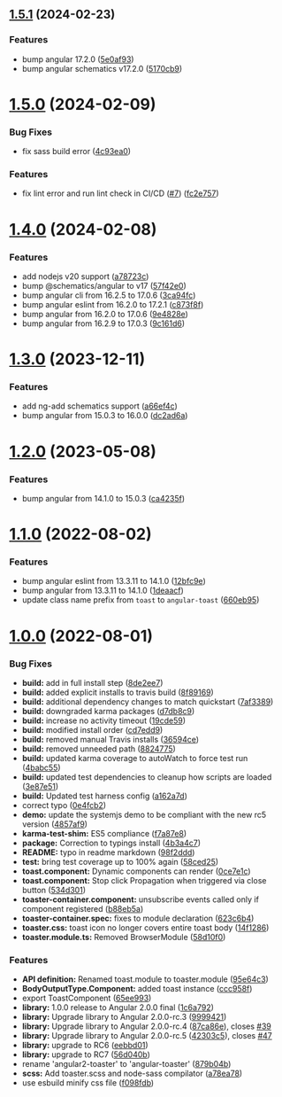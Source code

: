 ## [1.5.1](https://github.com/damingerdai/angular-toaster/compare/v1.5.0...v1.5.1) (2024-02-23)


### Features

* bump angular 17.2.0 ([5e0af93](https://github.com/damingerdai/angular-toaster/commit/5e0af93d480abd4a409c7607eb9c4754cacf0d00))
* bump angular schematics v17.2.0 ([5170cb9](https://github.com/damingerdai/angular-toaster/commit/5170cb9d375566c4b2fd9a06df19b58dca174934))



# [1.5.0](https://github.com/damingerdai/angular-toaster/compare/v1.4.0...v1.5.0) (2024-02-09)


### Bug Fixes

* fix sass build error ([4c93ea0](https://github.com/damingerdai/angular-toaster/commit/4c93ea01c058a3ede27db0dc4a299d0491662283))


### Features

* fix lint error and run lint check in CI/CD ([#7](https://github.com/damingerdai/angular-toaster/issues/7)) ([fc2e757](https://github.com/damingerdai/angular-toaster/commit/fc2e7576fb6737a0bad163becd0f6cf13afe5e55))



# [1.4.0](https://github.com/damingerdai/angular-toaster/compare/v1.3.0...v1.4.0) (2024-02-08)


### Features

* add nodejs v20 support ([a78723c](https://github.com/damingerdai/angular-toaster/commit/a78723c9f82446da87f7944ee05326368c0b37f3))
* bump @schematics/angular to v17 ([57f42e0](https://github.com/damingerdai/angular-toaster/commit/57f42e0fa52af17ee7a99c29e08dec3736befb53))
* bump angular cli from 16.2.5 to 17.0.6 ([3ca94fc](https://github.com/damingerdai/angular-toaster/commit/3ca94fcba35d7a2417053bf4716712bb8b3e790a))
* bump angular eslint from 16.2.0 to 17.2.1 ([c873f8f](https://github.com/damingerdai/angular-toaster/commit/c873f8fb3653dc627718d7b04cf7c57fe16da599))
* bump angular from 16.2.0 to 17.0.6 ([9e4828e](https://github.com/damingerdai/angular-toaster/commit/9e4828eced785199985909c95c6e85f05200c88e))
* bump angular from 16.2.9 to 17.0.3 ([9c161d6](https://github.com/damingerdai/angular-toaster/commit/9c161d6ac77fcc0eb954ae585699029b1912f8ee))



# [1.3.0](https://github.com/damingerdai/angular-toaster/compare/v1.2.0...v1.3.0) (2023-12-11)


### Features

* add ng-add schematics support ([a66ef4c](https://github.com/damingerdai/angular-toaster/commit/a66ef4cf07b70fbf64a5469922515ab9d6b21a2a))
* bump angular from 15.0.3 to 16.0.0 ([dc2ad6a](https://github.com/damingerdai/angular-toaster/commit/dc2ad6ac44ea4d417098e9875ec5fd8b497c48bc))



# [1.2.0](https://github.com/damingerdai/angular-toaster/compare/v1.1.0...v1.2.0) (2023-05-08)


### Features

* bump angular from 14.1.0 to 15.0.3 ([ca4235f](https://github.com/damingerdai/angular-toaster/commit/ca4235f066b1974f5d83917cb6da4086df06c6ed))



# [1.1.0](https://github.com/damingerdai/angular-toaster/compare/v1.0.0...v1.1.0) (2022-08-02)


### Features

* bump angular eslint from 13.3.11 to 14.1.0 ([12bfc9e](https://github.com/damingerdai/angular-toaster/commit/12bfc9e9241971837b56b2ebf8b0e9a8a384fe53))
* bump angular from 13.3.11 to 14.1.0 ([1deaacf](https://github.com/damingerdai/angular-toaster/commit/1deaacf29dcabccb7e7018ac27d36403276d599e))
* update class name prefix from `toast` to `angular-toast` ([660eb95](https://github.com/damingerdai/angular-toaster/commit/660eb95523686c11be65f19d19ecaddea1aeae62))



# [1.0.0](https://github.com/damingerdai/angular-toaster/commits/v1.0.0) (2022-08-01)


### Bug Fixes

* **build:** add in full install step ([8de2ee7](https://github.com/damingerdai/angular-toaster/commit/8de2ee7b0a6575f3a49bb0afc003ce1c3771f334))
* **build:** added explicit installs to travis build ([8f89169](https://github.com/damingerdai/angular-toaster/commit/8f89169cb70fb277d5728f1571473ef4fc3f93ce))
* **build:** additional dependency changes to match quickstart ([7af3389](https://github.com/damingerdai/angular-toaster/commit/7af3389814db5cbb31ae8bf32a474ec691791046))
* **build:** downgraded karma packages ([d7db8c9](https://github.com/damingerdai/angular-toaster/commit/d7db8c9117163bba68c55187d9c0db7c653b4ca4))
* **build:** increase no activity timeout ([19cde59](https://github.com/damingerdai/angular-toaster/commit/19cde595f64559abd645deca4214ea6590fc9c31))
* **build:** modified install order ([cd7edd9](https://github.com/damingerdai/angular-toaster/commit/cd7edd95969e1d9e8253fb144a4d360098df3d05))
* **build:** removed manual Travis installs ([36594ce](https://github.com/damingerdai/angular-toaster/commit/36594ce891e4a72fc26724d809106f349f24c365))
* **build:** removed unneeded path ([8824775](https://github.com/damingerdai/angular-toaster/commit/88247750fd4c0180a2c27e292a17c2208ea28307))
* **build:** updated karma coverage to autoWatch to force test run ([4babc55](https://github.com/damingerdai/angular-toaster/commit/4babc5533bcba65a0d942c5b114934c2efb5b5df))
* **build:** updated test dependencies to cleanup how scripts are loaded ([3e87e51](https://github.com/damingerdai/angular-toaster/commit/3e87e51ffdb5c4a99e9e9af22adf64f5f685da3a))
* **build:** Updated test harness config ([a162a7d](https://github.com/damingerdai/angular-toaster/commit/a162a7d74a061c526bb722e32a88fc878b1006b9))
* correct typo ([0e4fcb2](https://github.com/damingerdai/angular-toaster/commit/0e4fcb2ede2d41f77229fbb072099c27fadef5e5))
* **demo:** update the systemjs demo to be compliant with the new rc5 version ([4857af9](https://github.com/damingerdai/angular-toaster/commit/4857af9dfb96bd569259d133059728503cb67d87))
* **karma-test-shim:** ES5 compliance ([f7a87e8](https://github.com/damingerdai/angular-toaster/commit/f7a87e86522b9e048651aec582986d241b731883))
* **package:** Correction to typings install ([4b3a4c7](https://github.com/damingerdai/angular-toaster/commit/4b3a4c76416ccbe20bdb34c2494d3f3386011c3e))
* **README:** typo in readme markdown ([98f2ddd](https://github.com/damingerdai/angular-toaster/commit/98f2ddda78feeb0d4a155585d8d83304ecab41cf))
* **test:** bring test coverage up to 100% again ([58ced25](https://github.com/damingerdai/angular-toaster/commit/58ced250fa5bfefbcd7a47ea0b2908a5a2d3011d))
* **toast.component:** Dynamic components can render ([0ce7e1c](https://github.com/damingerdai/angular-toaster/commit/0ce7e1c981f78d6bed6e09f0e3493eceabbadfb1))
* **toast.component:** Stop click Propagation when triggered via close button ([534d301](https://github.com/damingerdai/angular-toaster/commit/534d30154eef13817c9bc69c18b68d40f4533c1f))
* **toaster-container.component:** unsubscribe events called only if component registered ([b88eb5a](https://github.com/damingerdai/angular-toaster/commit/b88eb5a0db0382cb9bf032d19c5b10f8d1eba7d8))
* **toaster-container.spec:** fixes to module declaration ([623c6b4](https://github.com/damingerdai/angular-toaster/commit/623c6b47c5ec1c3e971163c9a9e16e46a5894349))
* **toaster.css:** toast icon no longer covers entire toast body ([14f1286](https://github.com/damingerdai/angular-toaster/commit/14f12860cf8f6a0e19d4cdf845e762a83a50c0e3))
* **toaster.module.ts:** Removed BrowserModule ([58d10f0](https://github.com/damingerdai/angular-toaster/commit/58d10f054807f6cff256450b0b6265b4971c4471))


### Features

* **API definition:** Renamed toast.module to toaster.module ([95e64c3](https://github.com/damingerdai/angular-toaster/commit/95e64c387bc56db79888767ba8b2e46479c32e59))
* **BodyOutputType.Component:** added toast instance ([ccc958f](https://github.com/damingerdai/angular-toaster/commit/ccc958f2855c7f4443c1549e8f8d2fdf3cc8bb46))
* export ToastComponent ([65ee993](https://github.com/damingerdai/angular-toaster/commit/65ee9930932d8443d4fe5bbc4869bfa7225cd3d7))
* **library:** 1.0.0 release to Angular 2.0.0 final ([1c6a792](https://github.com/damingerdai/angular-toaster/commit/1c6a7921df825c4ef7b9ca8e3fdac46f918e2d8d))
* **library:** Upgrade library to Angular 2.0.0-rc.3 ([9999421](https://github.com/damingerdai/angular-toaster/commit/999942105d1f702928af9d8427c4f36bd87be457))
* **library:** Upgrade library to Angular 2.0.0-rc.4 ([87ca86e](https://github.com/damingerdai/angular-toaster/commit/87ca86ebba70a741a9134320fa31ef77cd89ac29)), closes [#39](https://github.com/damingerdai/angular-toaster/issues/39)
* **library:** Upgrade library to Angular 2.0.0-rc.5 ([42303c5](https://github.com/damingerdai/angular-toaster/commit/42303c50598b6bbbe0cc569380c307b96db3cb2b)), closes [#47](https://github.com/damingerdai/angular-toaster/issues/47)
* **library:** upgrade to RC6 ([eebbd01](https://github.com/damingerdai/angular-toaster/commit/eebbd0111f9eaff75240b051b4f6e13aa2a0577e))
* **library:** upgrade to RC7 ([56d040b](https://github.com/damingerdai/angular-toaster/commit/56d040b1ab30cfd986fa320e68b2cb62b60899e5))
* rename 'angular2-toaster' to 'angular-toaster' ([879b04b](https://github.com/damingerdai/angular-toaster/commit/879b04b8a48379a9c186bea8b46137bb3dfdd808))
* **scss:** Add toaster.scss and node-sass compilator ([a78ea78](https://github.com/damingerdai/angular-toaster/commit/a78ea78a6aaded818ea67d05190986587831b2f2))
* use esbuild minify css file ([f098fdb](https://github.com/damingerdai/angular-toaster/commit/f098fdb3b7c4deaac9ef45c80f47419a65bffc3c))



